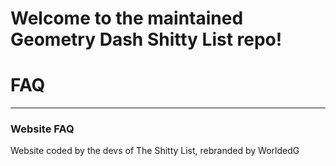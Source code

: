 # Welcome to the maintained Geometry Dash Shitty List repo!

# FAQ

---

### Website FAQ

Website coded by the devs of The Shitty List, rebranded by WorldedG

